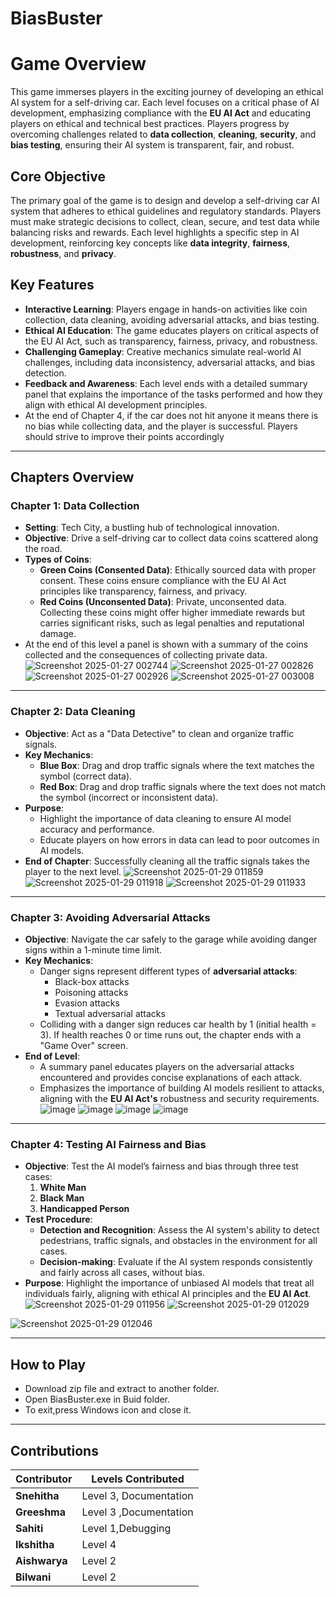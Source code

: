 # BiasBuster
# Game Overview

This game immerses players in the exciting journey of developing an ethical AI system for a self-driving car. Each level focuses on a critical phase of AI development, emphasizing compliance with the **EU AI Act** and educating players on ethical and technical best practices. Players progress by overcoming challenges related to **data collection**, **cleaning**, **security**, and **bias testing**, ensuring their AI system is transparent, fair, and robust.

## Core Objective

The primary goal of the game is to design and develop a self-driving car AI system that adheres to ethical guidelines and regulatory standards. Players must make strategic decisions to collect, clean, secure, and test data while balancing risks and rewards. Each level highlights a specific step in AI development, reinforcing key concepts like **data integrity**, **fairness**, **robustness**, and **privacy**.

## Key Features

- **Interactive Learning**: Players engage in hands-on activities like coin collection, data cleaning, avoiding adversarial attacks, and bias testing.
- **Ethical AI Education**: The game educates players on critical aspects of the EU AI Act, such as transparency, fairness, privacy, and robustness.
- **Challenging Gameplay**: Creative mechanics simulate real-world AI challenges, including data inconsistency, adversarial attacks, and bias detection.
- **Feedback and Awareness**: Each level ends with a detailed summary panel that explains the importance of the tasks performed and how they align with ethical AI development principles.
-  At the end of Chapter 4, if the car does not hit anyone it means there is no bias while collecting data, and the player is successful. Players should strive to improve their points 
  accordingly

---

## Chapters Overview

### Chapter 1: Data Collection

- **Setting**: Tech City, a bustling hub of technological innovation.
- **Objective**: Drive a self-driving car to collect data coins scattered along the road.
- **Types of Coins**:
  - **Green Coins (Consented Data)**: Ethically sourced data with proper consent. These coins ensure compliance with the EU AI Act principles like transparency, fairness, and privacy.
  - **Red Coins (Unconsented Data)**: Private, unconsented data. Collecting these coins might offer higher immediate rewards but carries significant risks, such as legal penalties and reputational damage.
- At the end of this level a panel is shown with a summary of the coins collected and the consequences of collecting private data.
    ![Screenshot 2025-01-27 002744](https://github.com/user-attachments/assets/db4561dd-456c-4178-82fa-fe7b313f1f9a)
    ![Screenshot 2025-01-27 002826](https://github.com/user-attachments/assets/84ebe6c5-febd-401d-9e81-710a5f5b9ffd)
    ![Screenshot 2025-01-27 002926](https://github.com/user-attachments/assets/97f9d126-251b-436e-8d15-ead101b506b0)
    ![Screenshot 2025-01-27 003008](https://github.com/user-attachments/assets/a5900bc4-9c13-49cb-b1fc-9e0b6430a872)









---

### Chapter 2: Data Cleaning

- **Objective**: Act as a "Data Detective" to clean and organize traffic signals.
- **Key Mechanics**:
  - **Blue Box**: Drag and drop traffic signals where the text matches the symbol (correct data).
  - **Red Box**: Drag and drop traffic signals where the text does not match the symbol (incorrect or inconsistent data).
- **Purpose**:
  - Highlight the importance of data cleaning to ensure AI model accuracy and performance.
  - Educate players on how errors in data can lead to poor outcomes in AI models.
- **End of Chapter**: Successfully cleaning all the traffic signals takes the player to the next level.
  ![Screenshot 2025-01-29 011859](https://github.com/user-attachments/assets/74dd25ca-24d9-4750-b832-aa299177dc27)
![Screenshot 2025-01-29 011918](https://github.com/user-attachments/assets/b5f073ee-d438-4da1-9c86-cfbb5529f12c)
![Screenshot 2025-01-29 011933](https://github.com/user-attachments/assets/775430e9-a2be-4e07-a525-6797c13b1dba)




---

### Chapter 3: Avoiding Adversarial Attacks

- **Objective**: Navigate the car safely to the garage while avoiding danger signs within a 1-minute time limit.
- **Key Mechanics**:
  - Danger signs represent different types of **adversarial attacks**:
    - Black-box attacks
    - Poisoning attacks
    - Evasion attacks
    - Textual adversarial attacks
  - Colliding with a danger sign reduces car health by 1 (initial health = 3). If health reaches 0 or time runs out, the chapter ends with a "Game Over" screen.
- **End of Level**:
  - A summary panel educates players on the adversarial attacks encountered and provides concise explanations of each attack.
  - Emphasizes the importance of building AI models resilient to attacks, aligning with the **EU AI Act's** robustness and security requirements.
![image](https://github.com/user-attachments/assets/171e8676-cfb7-46f5-bbfa-9a46112144b9)
![image](https://github.com/user-attachments/assets/4b32f2de-967a-49d0-a588-220128597b16)
![image](https://github.com/user-attachments/assets/43f36ccd-9733-4387-883d-ea0a9b42dcde)
![image](https://github.com/user-attachments/assets/3e39c0be-f70d-4f07-ac47-cbd0de0bcb41)
---

### Chapter 4: Testing AI Fairness and Bias

- **Objective**: Test the AI model’s fairness and bias through three test cases:
  1. **White Man**
  2. **Black Man**
  3. **Handicapped Person**
- **Test Procedure**:
  - **Detection and Recognition**: Assess the AI system's ability to detect pedestrians, traffic signals, and obstacles in the environment for all cases.
  - **Decision-making**: Evaluate if the AI system responds consistently and fairly across all cases, without bias.
- **Purpose**: Highlight the importance of unbiased AI models that treat all individuals fairly, aligning with ethical AI principles and the **EU AI Act**.
![Screenshot 2025-01-29 011956](https://github.com/user-attachments/assets/719a5f15-57d1-4f1c-a55c-85ec11c3c539)
![Screenshot 2025-01-29 012029](https://github.com/user-attachments/assets/6cd15404-d893-4892-ad48-357f50b9eea8)

![Screenshot 2025-01-29 012046](https://github.com/user-attachments/assets/806bda7f-585e-4a22-9558-4b0170c582b8)


---
## How to Play

- Download zip file and extract to another folder.
- Open BiasBuster.exe in Buid folder.
- To exit,press Windows icon and close it.
---

## Contributions

| Contributor        | Levels Contributed |         
|--------------------|--------------------|
| **Snehitha**       | Level 3, Documentation          | 
| **Greeshma**       | Level 3 ,Documentation          | 
| **Sahiti**         | Level 1,Debugging |                             
| **Ikshitha**       |  Level 4  |                             
| **Aishwarya**      | Level 2           |                             
| **Bilwani**        | Level 2           |                             
